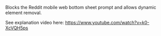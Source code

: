 Blocks the Reddit mobile web bottom sheet prompt and allows dynamic element removal.

See explanation video here: https://www.youtube.com/watch?v=k0-XcVQH5ps
